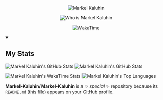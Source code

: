 <p align="center">
    <img alt="Markel Kaluhin" src="https://readme-typing-svg.demolab.com?font=Ubuntu+Mono&size=21&pause=0&color=A1CA40&center=true&vCenter=true&repeat=false&width=435&lines=Markel+Kaluhin"/>
<p>
<p align="center">
    <img alt="Who is Markel Kaluhin" src="https://readme-typing-svg.demolab.com?font=Ubuntu+Mono&size=21&pause=1000&color=A1CA40&center=true&vCenter=true&width=435&lines=12%2B+years+in+Software+Engineering;Full-stack+Development;Architectural+and+Infrastructure+Design;DevOps%2C+CI%2FCD%2C+DBA"/>
<p>

<p align="center">
    <img alt="WakaTime" src="https://wakatime.com/badge/user/5a7d5b04-7687-4a4f-91a4-d662e0063fbd.svg"/>
<p>

<details open>
<summary><h2>My Stats</h2></summary>

<p align="left">
    <img alt="Markel Kaluhin's GitHub Stats" src="http://github-readme-streak-stats.herokuapp.com?user=Markel-Kaluhin&theme=merko&date_format=j%2Fn%5B%2FY%5D"/>
    <img alt="Markel Kaluhin's GitHub Stats" src="https://github-readme-stats.vercel.app/api?username=Markel-Kaluhin&show_icons=true&theme=merko&rank_icon=github"/>
</p>

<p align="left">
    <img alt="Markel Kaluhin's WakaTime Stats" src="https://github-readme-stats.vercel.app/api/wakatime?username=Merkamponius&theme=merko"/>
    <img alt="Markel Kaluhin's Top Languages" src="https://github-readme-stats.vercel.app/api/top-langs/?username=Markel-Kaluhin&langs_count=20&layout=donut&theme=merko"/>
</p>

</details>

**Markel-Kaluhin/Markel-Kaluhin** is a ✨ _special_ ✨ repository because its `README.md` (this file) appears on your GitHub profile.

[//]: # (Here are some ideas to get you started:)

[//]: # ()
[//]: # (- 🔭 I’m currently working on ...)

[//]: # (- 🌱 I’m currently learning ...)

[//]: # (- 👯 I’m looking to collaborate on ...)

[//]: # (- 🤔 I’m looking for help with ...)

[//]: # (- 💬 Ask me about ...)

[//]: # (- 📫 How to reach me: ...)

[//]: # (- 😄 Pronouns: ...)

[//]: # (- ⚡ Fun fact: ...)

<!--START_SECTION:waka-->
<!--END_SECTION:waka-->
